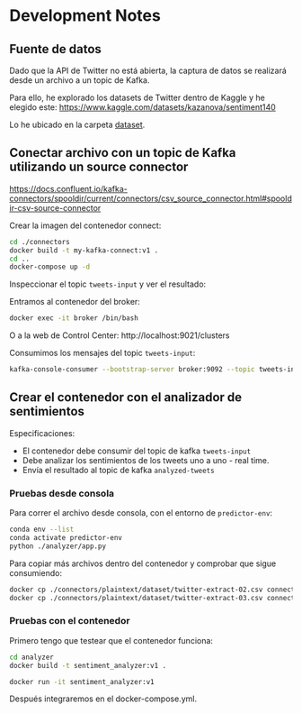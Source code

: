 # Development Notes

## Fuente de datos
Dado que la API de Twitter no está abierta, la captura de datos se realizará desde un archivo a un topic de Kafka.

Para ello, he explorado los datasets de Twitter dentro de Kaggle y he elegido este:
https://www.kaggle.com/datasets/kazanova/sentiment140

Lo he ubicado en la carpeta [dataset](../dataset/).

## Conectar archivo con un topic de Kafka utilizando un source connector

https://docs.confluent.io/kafka-connectors/spooldir/current/connectors/csv_source_connector.html#spooldir-csv-source-connector

Crear la imagen del contenedor connect:
```bash
cd ./connectors
docker build -t my-kafka-connect:v1 .
cd ..
docker-compose up -d
```

Inspeccionar el topic `tweets-input` y ver el resultado:

Entramos al contenedor del broker:
```bash
docker exec -it broker /bin/bash
```

O a la web de Control Center:
http://localhost:9021/clusters

Consumimos los mensajes del topic `tweets-input`:
```bash
kafka-console-consumer --bootstrap-server broker:9092 --topic tweets-input --from-beginning
```

## Crear el contenedor con el analizador de sentimientos

Especificaciones:
- El contenedor debe consumir del topic de kafka `tweets-input`
- Debe analizar los sentimientos de los tweets uno a uno - real time.
- Envía el resultado al topic de kafka `analyzed-tweets`

### Pruebas desde consola

Para correr el archivo desde consola, con el entorno de `predictor-env`:
```bash
conda env --list
conda activate predictor-env
python ./analyzer/app.py
```

Para copiar más archivos dentro del contenedor y comprobar que sigue consumiendo:
```bash
docker cp ./connectors/plaintext/dataset/twitter-extract-02.csv connect:/tmp/input/twitter-extract-02.csv
docker cp ./connectors/plaintext/dataset/twitter-extract-03.csv connect:/tmp/input/twitter-extract-03.csv
```

### Pruebas con el contenedor

Primero tengo que testear que el contenedor funciona:

```bash
cd analyzer
docker build -t sentiment_analyzer:v1 .

docker run -it sentiment_analyzer:v1
```

Después integraremos en el docker-compose.yml.